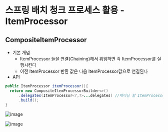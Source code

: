 # 스프링 배치 청크 프로세스 활용 - ItemProcessor
## CompositeItemProcessor
- 기본 개념
  - ItemProcessor 들을 연결(Chaining)해서 위임하면 각 ItemProcessor를 실행시킨다
  - 이전 ItemProcessor 반환 값은 다음 ItemProcessor값으로 연결된다
- API

```java
public ItemProcessor itemProcessor(){
  return new CompositeItemProcessorBuilder<>()
      .delegates(ItemProcessor<?,?>...delegates) //체이닝 할 ItemProcessor객체 설정
      .build();
}
```

![image](https://user-images.githubusercontent.com/40031858/160854469-9587ece6-4400-4b03-abe7-0f673f2d73ca.png)

![image](https://user-images.githubusercontent.com/40031858/160854608-92150a4f-1fdc-4ccd-90d0-d3447601b3e4.png)
